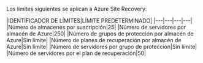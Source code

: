 Los límites siguientes se aplican a Azure Site Recovery:


|IDENTIFICADOR DE LÍMITES|LÍMITE PREDETERMINADO|
|---|---|---|---|
|Número de almacenes por suscripción|25|
|Número de servidores por almacén de Azure|250|
|Número de grupos de protección por almacén de Azure|Sin límite|
|Número de planes de recuperación por almacén de Azure|Sin límite|
|Número de servidores por grupo de protección|Sin límite|
|Número de servidores por el plan de recuperación|50|

<!---HONumber=July15_HO5-->